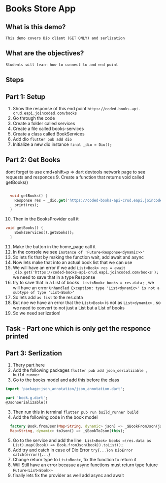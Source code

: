 # Books Store App

## What is this demo?
    This demo covers Dio client (GET ONLY) and serlization 

## What are the objectives?
    Students will learn how to connect to and end point
## Steps

## Part 1: Setup
1. Show the response of this end point `https://coded-books-api-crud.eapi.joincoded.com/books`
2. Go through the code
3. Create a folder called services
4. Create a file called books-services
5. Create a class called BookServices
6. Add dio `flutter pub add dio`
7. Initialize a new dio instance `final _dio = Dio();`

   
## Part 2: Get Books
dont forget to use cmd+shift+p => dart devtools network page to see requests and responces
9.  Create a function that returns void called getBooks()
``` dart 

  void getBooks() {
    Response res = _dio.get('https://coded-books-api-crud.eapi.joincoded.com/books');
    print(res);
  }
```
10. Then in the BooksProvider call it 
```dart 
void getBooks() {
    BooksServices().getBooks();
  }
```
11. Make the button in the home_page call it 
12. In the console we see `Instance of 'Future<Response<dynamic>>'`
13. So lets fix that by making the function wait, add await and async
14. Now lets make that into an actual book list that we can use
15. We will have an error if we add `List<Book> res = await _dio.get('https://coded-books-api-crud.eapi.joincoded.com/books');` we need to save that in a type Response 
16. try to save that in a List of books ` List<Book> books = res.data;` , we will have an error ``Unhandled Exception: type 'List<dynamic>' is not a subtype of type 'List<Book>'``
17. So lets add `as list` to the res.data
18. But noe we have an error that the `List<Book>` is not as `List<dynamic>` , so we need to convert to not just a List but a List of books
19. So we need serlization!

## Task - Part one which is only get the responce printed

## Part 3: Serlization
1. Thery part here 
2. Add the following packages `flutter pub add json_serializable ,  build_runner `
3. Go to the books model and add this before the class 
```dart 
import 'package:json_annotation/json_annotation.dart';

part 'book.g.dart';
@JsonSerializable()
```
3. Then run this in terminal `flutter pub run build_runner build`
4. Add the following code in the book model
```dart
  factory Book.fromJson(Map<String, dynamic> json) => _$BookFromJson(json);
  Map<String, dynamic> toJson() => _$BookToJson(this);
```
5. Go to the service and add the line 
 ` List<Book> books =(res.data as List).map((book) => Book.fromJson(book)).toList();`
6. Add try and catch in case of Dio Error `try{...}on DioError catch(error){...}`
7. Change return type to `List<Book>`, fix the function to return it
8. Will Still have an error becasue async functions must return type future `Future<List<Book>>`
9. finally lets fix the provider as well add async and await

